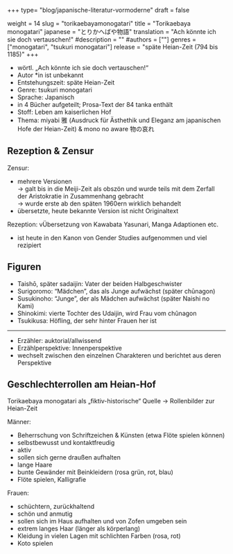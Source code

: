+++
type= "blog/japanische-literatur-vormoderne"
draft = false

weight = 14
slug = "torikaebayamonogatari"
title = "Torikaebaya monogatari"
japanese = "とりかへばや物語"
translation = "Ach könnte ich sie doch vertauschen!"
#description = ""
#authors = [""]
genres = ["monogatari", "tsukuri monogatari"]
release = "späte Heian-Zeit (794 bis 1185)"
+++

- wörtl. „Ach könnte ich sie doch vertauschen!“
- Autor *in ist unbekannt
- Entstehungszeit: späte Heian-Zeit
- Genre: tsukuri monogatari
- Sprache: Japanisch
- in 4 Bücher aufgeteilt; Prosa-Text der 84 tanka enthält
- Stoff: Leben am kaiserlichen Hof
- Thema: miyabi 雅 (Ausdruck für Ästhethik und Eleganz am japanischen Hofe der Heian-Zeit) & mono no aware 物の哀れ

## Rezeption & Zensur

Zensur:

- mehrere Versionen  
-> galt bis in die Meiji-Zeit als obszön und wurde teils mit dem Zerfall der Aristokratie in Zusammenhang gebracht  
-> wurde erste ab den späten 1960ern wirklich behandelt
- übersetzte, heute bekannte Version ist nicht Originaltext

Rezeption:
vÜbersetzung von Kawabata Yasunari, Manga Adaptionen etc.

- ist heute in den Kanon von Gender Studies aufgenommen und viel rezipiert

## Figuren

- Taishō, später sadaijin: Vater der beiden Halbgeschwister
- Surigoromo: “Mädchen”, das als Junge aufwächst (später chūnagon)
- Susukinoho: “Junge”, der als Mädchen aufwächst (später Naishi no Kami)
- Shinokimi: vierte Tochter des Udaijin, wird Frau vom chûnagon
- Tsukikusa: Höfling, der sehr hinter Frauen her ist

---

- Erzähler: auktorial/allwissend
- Erzählperspektive: Innenperspektive
- wechselt zwischen den einzelnen Charakteren und berichtet aus deren Perspektive

## Geschlechterrollen am Heian-Hof

Torikaebaya monogatari als „fiktiv-historische“ Quelle -> Rollenbilder zur Heian-Zeit

Männer:

- Beherrschung von Schriftzeichen & Künsten (etwa Flöte spielen können)
- selbstbewusst und kontaktfreudig
- aktiv
- sollen sich gerne draußen aufhalten
- lange Haare
- bunte Gewänder mit Beinkleidern (rosa grün, rot, blau)
- Flöte spielen, Kalligrafie

Frauen:

- schüchtern, zurückhaltend
- schön und anmutig
- sollen sich im Haus aufhalten und von Zofen umgeben sein
- extrem langes Haar (länger als körperlang)
- Kleidung in vielen Lagen mit schlichten Farben (rosa, rot)
- Koto spielen
